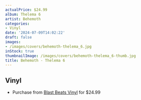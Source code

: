 ```yaml
---
actualPrice: $24.99
album: Thelema 6
artist: Behemoth
categories:
- Vinyl
date: '2024-07-09T14:02:22'
draft: false
images:
- /images/covers/behemoth-thelema_6.jpg
inStock: true
thumbnailImage: /images/covers/behemoth-thelema_6-thumb.jpg
title: Behemoth - Thelema 6
---
```


## Vinyl
* Purchase from [Blast Beats Vinyl](https://blastbeatsvinyl.com/products/vilelp466) for $24.99
